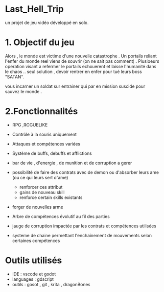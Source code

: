 # Last_Hell_Trip
un projet de jeu vidéo développé en solo.

# 1. Objectif du jeu

Alors , le monde est victime d'une nouvelle catastrophe . Un portails reliant l'enfer du monde reel viens de souvrir (on ne sait pas comment) . 
Plusioeurs operation visant a refermer le portails echouerent et laisse l'humanité dans le chaos .. seul solution , devoir rentrer en enfer pour tué leurs boss "SATAN".

vous incarner un soldat sur entrainer qui par en mission suscide pour sauvez le monde .

# 2.Fonctionnalités

+ RPG ,ROGUELIKE

+ Contrôle à la souris uniquement

+ Attaques et compétences variées

+ Système de buffs, debuffs et afflictions

+ bar de vie , d'energie , de munition et de corruption a gerer

+ possibilité de faire des contrats avec de demon ou d'absorber leurs ame (ou ce qui leurs sert d'ame)
  + renforcer ces attribut
  + gains de nouveau skill
  + renforce certain skills existants

+ forger de nouvelles arme

+ Arbre de compétences évolutif au fil des parties

+ jauge de corruption impactée par les contrats et compétences utilisées

+ systeme de chaine permettant l'enchaînement de mouvements selon certaines compétences

# Outils utilisés

- IDE : vscode et godot
- languages  : gdscript
- outils : gosot , git , krita , dragonBones




